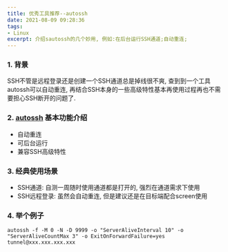 ```yaml
---
title: 优秀工具推荐--autossh
date: 2021-08-09 09:28:36
tags:
- Linux
excerpt: 介绍sautossh的几个妙用, 例如:在后台运行SSH通道;自动重连;
---
```


### 1. 背景
SSH不管是远程登录还是创建一个SSH通道总是掉线很不爽, 查到到一个工具autossh可以自动重连, 再结合SSH本身的一些高级特性基本再使用过程再也不需要担心SSH断开的问题了.

### 2. [autossh](https://linux.die.net/man/1/autossh) 基本功能介绍

- 自动重连
- 可后台运行
- 兼容SSH高级特性

### 3. 经典使用场景
- SSH通道: 自测一周随时使用通道都是打开的, 强烈在通道需求下使用
- SSH远程登录: 虽然会自动重连, 但是建议还是在目标端配合screen使用

### 4. 举个例子

```
autossh -f -M 0 -N -D 9999 -o "ServerAliveInterval 10" -o "ServerAliveCountMax 3" -o ExitOnForwardFailure=yes tunnel@xxx.xxx.xxx.xxx
```